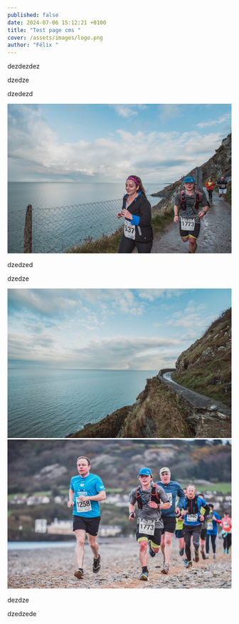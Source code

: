 ```yaml
---
published: false
date: 2024-07-06 15:12:21 +0100
title: "Test page cms "
cover: /assets/images/logo.png
author: "Félix "
---
```

dezdezdez

dzedze

dzedezd

![](/assets/images/10km-cliff-run/10km-cliff-run_4479.jpg)

dzedzed

dzedze

![](/assets/images/10km-cliff-run/10km-cliff-run_4480.jpg)![](/assets/images/10km-cliff-run/10km-cliff-run_4481.jpg)

dezdze

dzedzede